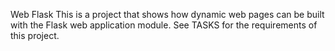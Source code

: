 Web Flask This is a project that shows how dynamic web pages can be built with the Flask web application module. See TASKS for the requirements of this project.
